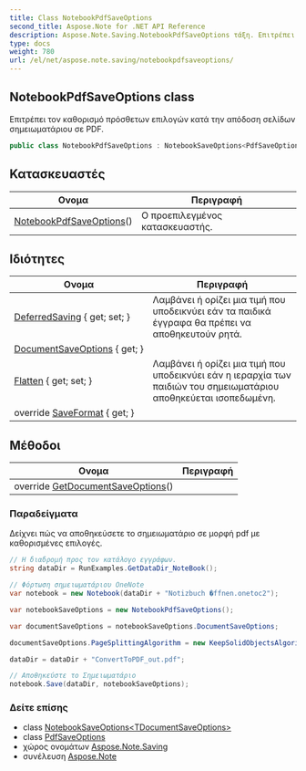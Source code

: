 ```yaml
---
title: Class NotebookPdfSaveOptions
second_title: Aspose.Note for .NET API Reference
description: Aspose.Note.Saving.NotebookPdfSaveOptions τάξη. Επιτρέπει τον καθορισμό πρόσθετων επιλογών κατά την απόδοση σελίδων σημειωματάριου σε PDF.
type: docs
weight: 780
url: /el/net/aspose.note.saving/notebookpdfsaveoptions/
---
```

## NotebookPdfSaveOptions class

Επιτρέπει τον καθορισμό πρόσθετων επιλογών κατά την απόδοση σελίδων σημειωματάριου σε PDF.

```csharp
public class NotebookPdfSaveOptions : NotebookSaveOptions<PdfSaveOptions>
```

## Κατασκευαστές

| Ονομα | Περιγραφή |
| --- | --- |
| [NotebookPdfSaveOptions](notebookpdfsaveoptions/)() | Ο προεπιλεγμένος κατασκευαστής. |

## Ιδιότητες

| Ονομα | Περιγραφή |
| --- | --- |
| [DeferredSaving](../../aspose.note.saving/notebooksaveoptions/deferredsaving/) { get; set; } | Λαμβάνει ή ορίζει μια τιμή που υποδεικνύει εάν τα παιδικά έγγραφα θα πρέπει να αποθηκευτούν ρητά. |
| [DocumentSaveOptions](../../aspose.note.saving/notebooksaveoptions-1/documentsaveoptions/) { get; } |  |
| [Flatten](../../aspose.note.saving/notebooksaveoptions/flatten/) { get; set; } | Λαμβάνει ή ορίζει μια τιμή που υποδεικνύει εάν η ιεραρχία των παιδιών του σημειωματάριου αποθηκεύεται ισοπεδωμένη. |
| override [SaveFormat](../../aspose.note.saving/notebooksaveoptions-1/saveformat/) { get; } |  |

## Μέθοδοι

| Ονομα | Περιγραφή |
| --- | --- |
| override [GetDocumentSaveOptions](../../aspose.note.saving/notebooksaveoptions-1/getdocumentsaveoptions/)() |  |

### Παραδείγματα

Δείχνει πώς να αποθηκεύσετε το σημειωματάριο σε μορφή pdf με καθορισμένες επιλογές.

```csharp
// Η διαδρομή προς τον κατάλογο εγγράφων.
string dataDir = RunExamples.GetDataDir_NoteBook();

// Φόρτωση σημειωματάριου OneNote
var notebook = new Notebook(dataDir + "Notizbuch �ffnen.onetoc2");

var notebookSaveOptions = new NotebookPdfSaveOptions();

var documentSaveOptions = notebookSaveOptions.DocumentSaveOptions;

documentSaveOptions.PageSplittingAlgorithm = new KeepSolidObjectsAlgorithm();

dataDir = dataDir + "ConvertToPDF_out.pdf";

// Αποθηκεύστε το Σημειωματάριο
notebook.Save(dataDir, notebookSaveOptions);
```

### Δείτε επίσης

* class [NotebookSaveOptions&lt;TDocumentSaveOptions&gt;](../notebooksaveoptions-1/)
* class [PdfSaveOptions](../pdfsaveoptions/)
* χώρος ονομάτων [Aspose.Note.Saving](../../aspose.note.saving/)
* συνέλευση [Aspose.Note](../../)


